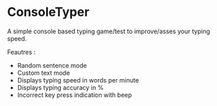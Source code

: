 # ConsoleTyper
A simple console based typing game/test to improve/asses your typing speed.

Feautres :
- Random sentence mode
- Custom text mode
- Displays typing speed in words per minute
- Displays typing accuracy in %
- Incorrect key press indication with beep
